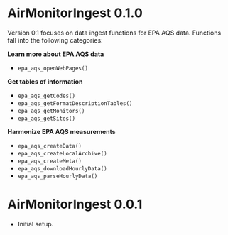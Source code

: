 # AirMonitorIngest 0.1.0

Version 0.1 focuses on data ingest functions for EPA AQS data. Functions fall
into the following categories:

**Learn more about EPA AQS data**

* `epa_aqs_openWebPages()` 

**Get tables of information**

* `epa_aqs_getCodes()`
* `epa_aqs_getFormatDescriptionTables()`
* `epa_aqs_getMonitors()`
* `epa_aqs_getSites()`

**Harmonize EPA AQS measurements**

* `epa_aqs_createData()`
* `epa_aqs_createLocalArchive()`
* `epa_aqs_createMeta()`
* `epa_aqs_downloadHourlyData()`
* `epa_aqs_parseHourlyData()`

# AirMonitorIngest 0.0.1

* Initial setup.
